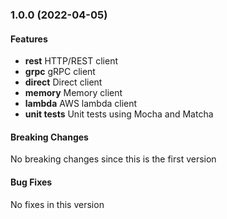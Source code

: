 <a name="1.0.0"></a>

### 1.0.0 (2022-04-05)

#### Features
* **rest** HTTP/REST client
* **grpc** gRPC client
* **direct** Direct client
* **memory** Memory client
* **lambda** AWS lambda client
* **unit tests** Unit tests using Mocha and Matcha

#### Breaking Changes
No breaking changes since this is the first version

#### Bug Fixes
No fixes in this version
